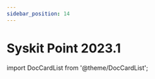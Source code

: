 ```yaml
---
sidebar_position: 14
---
```


# Syskit Point 2023.1

import DocCardList from '@theme/DocCardList';

<DocCardList />